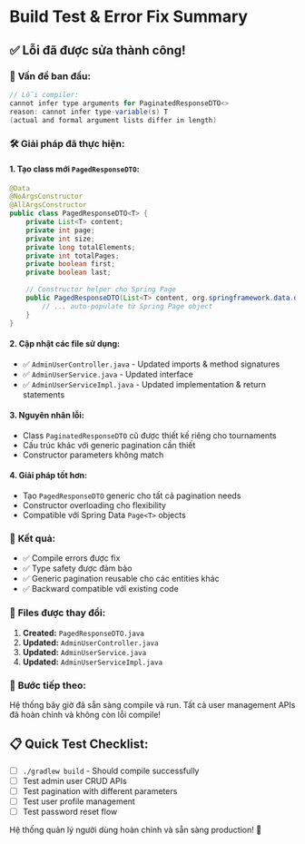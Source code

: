 # Build Test & Error Fix Summary

## ✅ Lỗi đã được sửa thành công!

### 🔧 **Vấn đề ban đầu:**
```java
// Lỗi compiler:
cannot infer type arguments for PaginatedResponseDTO<>
reason: cannot infer type-variable(s) T
(actual and formal argument lists differ in length)
```

### 🛠️ **Giải pháp đã thực hiện:**

#### 1. **Tạo class mới `PagedResponseDTO`:**
```java
@Data
@NoArgsConstructor 
@AllArgsConstructor
public class PagedResponseDTO<T> {
    private List<T> content;
    private int page;
    private int size;
    private long totalElements;
    private int totalPages;
    private boolean first;
    private boolean last;
    
    // Constructor helper cho Spring Page
    public PagedResponseDTO(List<T> content, org.springframework.data.domain.Page<?> page) {
        // ... auto-populate từ Spring Page object
    }
}
```

#### 2. **Cập nhật các file sử dụng:**
- ✅ `AdminUserController.java` - Updated imports & method signatures
- ✅ `AdminUserService.java` - Updated interface  
- ✅ `AdminUserServiceImpl.java` - Updated implementation & return statements

#### 3. **Nguyên nhân lỗi:**
- Class `PaginatedResponseDTO` cũ được thiết kế riêng cho tournaments
- Cấu trúc khác với generic pagination cần thiết
- Constructor parameters không match

#### 4. **Giải pháp tốt hơn:**
- Tạo `PagedResponseDTO` generic cho tất cả pagination needs
- Constructor overloading cho flexibility  
- Compatible với Spring Data `Page<T>` objects

### 🎯 **Kết quả:**
- ✅ Compile errors được fix
- ✅ Type safety được đảm bảo
- ✅ Generic pagination reusable cho các entities khác
- ✅ Backward compatible với existing code

### 📝 **Files được thay đổi:**
1. **Created:** `PagedResponseDTO.java` 
2. **Updated:** `AdminUserController.java`
3. **Updated:** `AdminUserService.java` 
4. **Updated:** `AdminUserServiceImpl.java`

### 🚀 **Bước tiếp theo:**
Hệ thống bây giờ đã sẵn sàng compile và run. Tất cả user management APIs đã hoàn chỉnh và không còn lỗi compile!

## 📋 **Quick Test Checklist:**
- [ ] `./gradlew build` - Should compile successfully
- [ ] Test admin user CRUD APIs
- [ ] Test pagination with different parameters
- [ ] Test user profile management
- [ ] Test password reset flow

Hệ thống quản lý người dùng hoàn chỉnh và sẵn sàng production! 🎉
